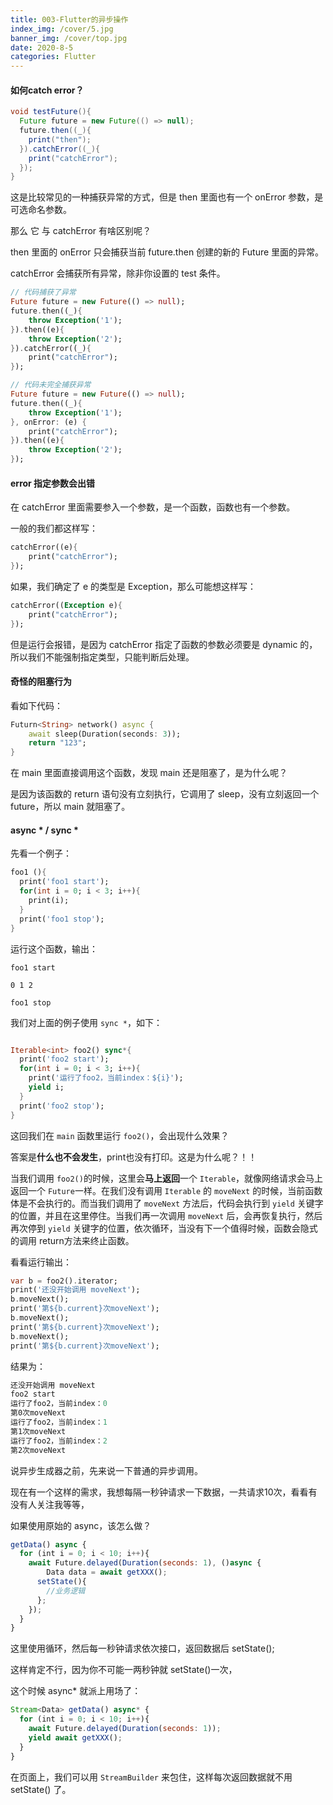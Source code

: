 ```yaml
---
title: 003-Flutter的异步操作
index_img: /cover/5.jpg
banner_img: /cover/top.jpg
date: 2020-8-5
categories: Flutter
---
```


#### 如何catch error？

```java
void testFuture(){
  Future future = new Future(() => null);
  future.then((_){
    print("then");
  }).catchError((_){
    print("catchError");
  });
}
```

这是比较常见的一种捕获异常的方式，但是 then 里面也有一个 onError 参数，是可选命名参数。

那么 它 与 catchError 有啥区别呢？

then 里面的 onError 只会捕获当前 future.then 创建的新的 Future 里面的异常。

catchError 会捕获所有异常，除非你设置的 test 条件。

```dart
// 代码捕获了异常
Future future = new Future(() => null);
future.then((_){
    throw Exception('1');
}).then((e){
    throw Exception('2');
}).catchError((_){
    print("catchError");
});

// 代码未完全捕获异常
Future future = new Future(() => null);
future.then((_){
    throw Exception('1');
}, onError: (e) {
    print("catchError");
}).then((e){
    throw Exception('2');
});
```



#### error 指定参数会出错

在 catchError 里面需要参入一个参数，是一个函数，函数也有一个参数。

一般的我们都这样写：

```dart
catchError((e){
    print("catchError");
});
```

如果，我们确定了 e 的类型是 Exception，那么可能想这样写：

```dart
catchError((Exception e){
    print("catchError");
});
```

但是运行会报错，是因为 catchError 指定了函数的参数必须要是 dynamic 的，所以我们不能强制指定类型，只能判断后处理。



#### 奇怪的阻塞行为

看如下代码：

```dart
Futurn<String> network() async {
    await sleep(Duration(seconds: 3));
    return "123";
}
```

在 main 里面直接调用这个函数，发现 main 还是阻塞了，是为什么呢？

是因为该函数的 return 语句没有立刻执行，它调用了 sleep，没有立刻返回一个 future，所以 main 就阻塞了。



#### async * / sync *

先看一个例子：

```dart
foo1 (){	
  print('foo1 start');	
  for(int i = 0; i < 3; i++){	
    print(i);	
  }	
  print('foo1 stop');	
}
```

运行这个函数，输出：

```
foo1 start

0 1 2

foo1 stop
```

我们对上面的例子使用 `sync *`，如下：

```dart

Iterable<int> foo2() sync*{	
  print('foo2 start');	
  for(int i = 0; i < 3; i++){	
    print('运行了foo2，当前index：${i}');	
    yield i;	
  }	
  print('foo2 stop');	
}
```

这回我们在 `main` 函数里运行 `foo2()`，会出现什么效果？

答案是**什么也不会发生**，print也没有打印。这是为什么呢？！！

当我们调用 `foo2()`的时候，这里会**马上返回**一个 `Iterable`，就像网络请求会马上返回一个 `Future`一样。在我们没有调用 `Iterable` 的 `moveNext` 的时候，当前函数体是不会执行的。而当我们调用了 `moveNext` 方法后，代码会执行到 `yield` 关键字的位置，并且在这里停住。当我们再一次调用 `moveNext` 后，会再恢复执行，然后再次停到 `yield` 关键字的位置，依次循环，当没有下一个值得时候，函数会隐式的调用 return方法来终止函数。

看看运行输出：

```dart
var b = foo2().iterator;	
print('还没开始调用 moveNext');	
b.moveNext();	
print('第${b.current}次moveNext');	
b.moveNext();	
print('第${b.current}次moveNext');	
b.moveNext();	
print('第${b.current}次moveNext');
```

结果为：

```dart
还没开始调用 moveNext	
foo2 start	
运行了foo2，当前index：0	
第0次moveNext	
运行了foo2，当前index：1	
第1次moveNext	
运行了foo2，当前index：2	
第2次moveNext
```



说异步生成器之前，先来说一下普通的异步调用。

现在有一个这样的需求，我想每隔一秒钟请求一下数据，一共请求10次，看看有没有人关注我等等，

如果使用原始的 async，该怎么做？

```javascript
getData() async {	
  for (int i = 0; i < 10; i++){	
    await Future.delayed(Duration(seconds: 1), ()async {	
        Data data = await getXXX();	
      setState(){	
        //业务逻辑	
      };	
    });	
  }	
}
```

这里使用循环，然后每一秒钟请求依次接口，返回数据后 setState();

这样肯定不行，因为你不可能一两秒钟就 setState()一次，

这个时候 async* 就派上用场了：

```javascript
Stream<Data> getData() async* {	
  for (int i = 0; i < 10; i++){	
    await Future.delayed(Duration(seconds: 1));	
    yield await getXXX();	
  }	
}
```

在页面上，我们可以用 `StreamBuilder` 来包住，这样每次返回数据就不用 setState() 了。
